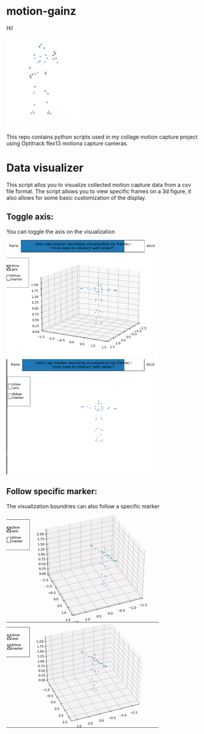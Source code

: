 # motion-gainz
Hi!

![waving figure](
https://github.com/AR621/motion-gainz/blob/main/showcase/prezes_kiwa.gif?raw=true  "waving character")

This repo contains python scripts used in my collage motion capture project using Optitrack flex13 motiona capture cameras.
# Data visualizer
This script allos you to visualize collected motion capture data from a csv file format. The script allows you to view specific frames on a 3d figure, it also allows for some basic customization of the display.
## Toggle axis:

You can toggle the axis on the visualization

<p>
  <img src="https://github.com/AR621/motion-gainz/blob/main/showcase/gui1.png?raw=true" width="400" />
  <img src="https://github.com/AR621/motion-gainz/blob/main/showcase/gui2.png?raw=true" width="400" />
</p>
  
## Follow specific marker:

The visualization boundries can also follow a specific marker

<p>
  <img src="https://github.com/AR621/motion-gainz/blob/main/showcase/gui3.gif?raw=true" width="400" />
  <img src="https://github.com/AR621/motion-gainz/blob/main/showcase/gui4.gif?raw=true" width="400" />
</p>
